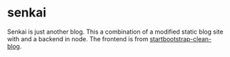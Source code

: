 # senkai

Senkai is just another blog. This a combination of a modified static blog site with and a backend in node. The frontend is from [startbootstrap-clean-blog].

#

[startbootstrap-clean-blog]: https://startbootstrap.com/theme/clean-blog

